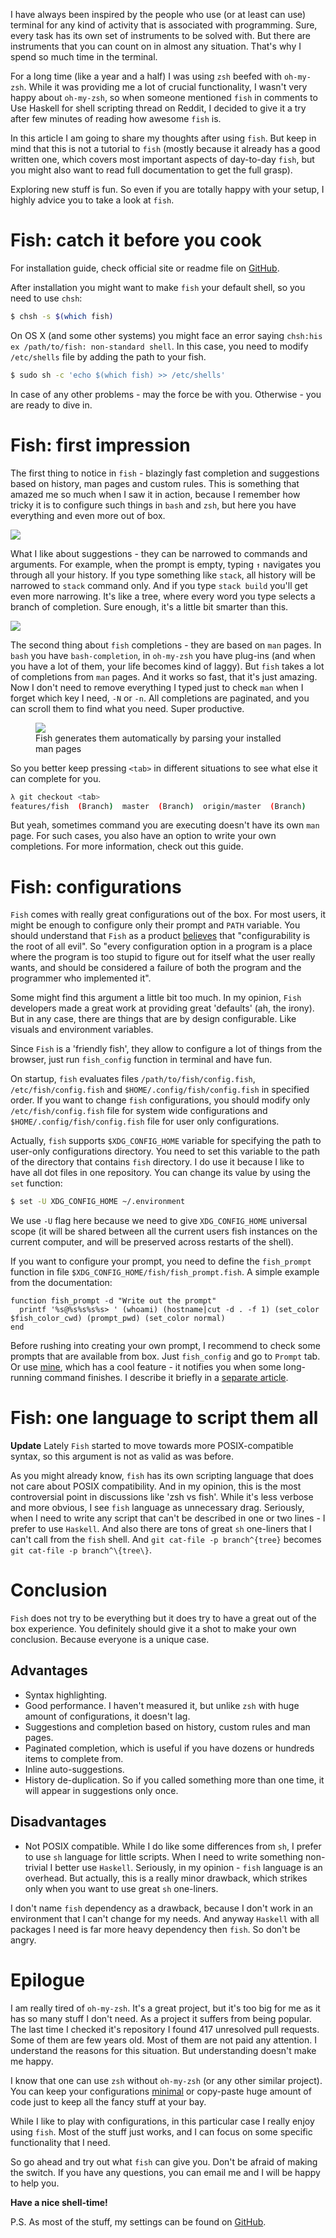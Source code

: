I have always been inspired by the people who use (or at least can use) terminal for any kind of activity that is associated with programming. Sure, every task has its own set of instruments to be solved with. But there are instruments that you can count on in almost any situation. That's why I spend so much time in the terminal.

For a long time (like a year and a half) I was using `zsh` beefed with `oh-my-zsh`. While it was providing me a lot of crucial functionality, I wasn't very happy about `oh-my-zsh`, so when someone mentioned `fish` in comments to Use Haskell for shell scripting thread on Reddit, I decided to give it a try after few minutes of reading how awesome `fish` is.

In this article I am going to share my thoughts after using `fish`. But keep in mind that this is not a tutorial to `fish` (mostly because it already has a good written one, which covers most important aspects of day-to-day `fish`, but you might also want to read full documentation to get the full grasp).

Exploring new stuff is fun. So even if you are totally happy with your setup, I highly advice you to take a look at `fish`.

<!--more-->

# Fish: catch it before you cook

For installation guide, check official site or readme file on [GitHub](https://github.com/fish-shell/fish-shell).

After installation you might want to make `fish` your default shell, so you need to use `chsh`:

``` bash
$ chsh -s $(which fish)
```

On OS X (and some other systems) you might face an error saying `chsh:his ex /path/to/fish: non-standard shell`. In this case, you need to modify `/etc/shells` file by adding the path to your fish.

``` bash
$ sudo sh -c 'echo $(which fish) >> /etc/shells'
```

In case of any other problems - may the force be with you. Otherwise - you are ready to dive in.

# Fish: first impression

The first thing to notice in `fish` - blazingly fast completion and suggestions based on history, man pages and custom rules. This is something that amazed me so much when I saw it in action, because I remember how tricky it is to configure such things in `bash` and `zsh`, but here you have everything and even more out of box.

![](/images/2015-02-07-make-the-fish-fly/2022-07-19_17-11-16_fish-suggestions.gif)

What I like about suggestions - they can be narrowed to commands and arguments. For example, when the prompt is empty, typing `↑` navigates you through all your history. If you type something like `stack`, all history will be narrowed to `stack` command only. And if you type `stack build` you'll get even more narrowing. It's like a tree, where every word you type selects a branch of completion. Sure enough, it's a little bit smarter than this.

![](/images/2015-02-07-make-the-fish-fly/2022-07-19-17-35-48-fish-suggestions.webp)

The second thing about `fish` completions - they are based on `man` pages. In `bash` you have `bash-completion`, in `oh-my-zsh` you have plug-ins (and when you have a lot of them, your life becomes kind of laggy). But `fish` takes a lot of completions from `man` pages. And it works so fast, that it's just amazing. Now I don't need to remove everything I typed just to check `man` when I forget which key I need, `-N` or `-n`. All completions are paginated, and you can scroll them to find what you need. Super productive.

<figure class="image">
<img src="/images/2015-02-07-make-the-fish-fly/2022-07-19-17-36-39-1423317617.webp" />
<figcaption>Fish generates them automatically by parsing your installed man pages</figcaption>
</figure>

So you better keep pressing `<tab>` in different situations to see what else it can complete for you.

``` bash
λ git checkout <tab>
features/fish  (Branch)  master  (Branch)  origin/master  (Branch)
```

But yeah, sometimes command you are executing doesn't have its own `man` page. For such cases, you also have an option to write your own completions. For more information, check out this guide.

# Fish: configurations

`Fish` comes with really great configurations out of the box. For most users, it might be enough to configure only their prompt and `PATH` variable. You should understand that `Fish` as a product [believes](https://fishshell.com/docs/current/design.html#design-configurability) that "configurability is the root of all evil". So "every configuration option in a program is a place where the program is too stupid to figure out for itself what the user really wants, and should be considered a failure of both the program and the programmer who implemented it".

Some might find this argument a little bit too much. In my opinion, `Fish` developers made a great work at providing great 'defaults' (ah, the irony). But in any case, there are things that are by design configurable. Like visuals and environment variables.

Since `Fish` is a 'friendly fish', they allow to configure a lot of things from the browser, just run `fish_config` function in terminal and have fun.

On startup, `fish` evaluates files `/path/to/fish/config.fish`, `/etc/fish/config.fish` and `$HOME/.config/fish/config.fish` in specified order. If you want to change `fish` configurations, you should modify only `/etc/fish/config.fish` file for system wide configurations and `$HOME/.config/fish/config.fish` file for user only configurations.

Actually, `fish` supports `$XDG_CONFIG_HOME` variable for specifying the path to user-only configurations directory. You need to set this variable to the path of the directory that contains `fish` directory. I do use it because I like to have all dot files in one repository. You can change its value by using the `set` function:

``` bash
$ set -U XDG_CONFIG_HOME ~/.environment
```

We use `-U` flag here because we need to give `XDG_CONFIG_HOME` universal scope (it will be shared between all the current users fish instances on the current computer, and will be preserved across restarts of the shell).

If you want to configure your prompt, you need to define the `fish_prompt` function in file `$XDG_CONFIG_HOME/fish/fish_prompt.fish`. A simple example from the documentation:

``` fish
function fish_prompt -d "Write out the prompt"
  printf '%s@%s%s%s%s> ' (whoami) (hostname|cut -d . -f 1) (set_color $fish_color_cwd) (prompt_pwd) (set_color normal)
end
```

Before rushing into creating your own prompt, I recommend to check some prompts that are available from box. Just `fish_config` and go to `Prompt` tab. Or use [mine](https://github.com/d12frosted/environment/blob/master/fish/functions/fish_prompt.fish), which has a cool feature - it notifies you when some long-running command finishes. I describe it briefly in a [separate article](/posts/2017-06-13-Fish-notify-me-when-you-finish).

# Fish: one language to script them all

**Update** Lately `Fish` started to move towards more POSIX-compatible syntax, so this argument is not as valid as was before.

As you might already know, `fish` has its own scripting language that does not care about POSIX compatibility. And in my opinion, this is the most controversial point in discussions like 'zsh vs fish'. While it's less verbose and more obvious, I see `fish` language as unnecessary drag. Seriously, when I need to write any script that can't be described in one or two lines - I prefer to use `Haskell`. And also there are tons of great `sh` one-liners that I can't call from the `fish` shell. And `git cat-file -p branch^{tree}` becomes `git cat-file -p branch^\{tree\}`.

# Conclusion

`Fish` does not try to be everything but it does try to have a great out of the box experience. You definitely should give it a shot to make your own conclusion. Because everyone is a unique case.

## Advantages

- Syntax highlighting.
- Good performance. I haven't measured it, but unlike `zsh` with huge amount of configurations, it doesn't lag.
- Suggestions and completion based on history, custom rules and man pages.
- Paginated completion, which is useful if you have dozens or hundreds items to complete from.
- Inline auto-suggestions.
- History de-duplication. So if you called something more than one time, it will appear in suggestions only once.

## Disadvantages

- Not POSIX compatible. While I do like some differences from `sh`, I prefer to use `sh` language for little scripts. When I need to write something non-trivial I better use `Haskell`. Seriously, in my opinion - `fish` language is an overhead. But actually, this is a really minor drawback, which strikes only when you want to use great `sh` one-liners.

I don't name `fish` dependency as a drawback, because I don't work in an environment that I can't change for my needs. And anyway `Haskell` with all packages I need is far more heavy dependency then `fish`. So don't be angry.

# Epilogue

I am really tired of `oh-my-zsh`. It's a great project, but it's too big for me as it has so many stuff I don't need. As a project it suffers from being popular. The last time I checked it's repository I found 417 unresolved pull requests. Some of them are few years old. Most of them are not paid any attention. I understand the reasons for this situation. But understanding doesn't make me happy.

I know that one can use `zsh` without `oh-my-zsh` (or any other similar project). You can keep your configurations [minimal](https://github.com/jleclanche/dotfiles/blob/master/.zshrc) or copy-paste huge amount of code just to keep all the fancy stuff at your bay.

While I like to play with configurations, in this particular case I really enjoy using `fish`. Most of the stuff just works, and I can focus on some specific functionality that I need.

So go ahead and try out what `fish` can give you. Don't be afraid of making the switch. If you have any questions, you can email me and I will be happy to help you.

**Have a nice shell-time!**

P.S. As most of the stuff, my settings can be found on [GitHub](https://github.com/d12frosted/environment/tree/master/fish).
